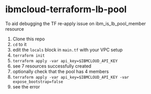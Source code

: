 # ibmcloud-terraform-lb-pool
To aid debugging the TF re-apply issue on ibm_is_lb_pool_member resource

1. Clone this repo
1. `cd` to it
1. edit the `locals` block in `main.tf` with your VPC setup
1. `terraform init`
1. `terraform apply -var api_key=$IBMCLOUD_API_KEY`
1. see 7 resources successfully created
1. optionally check that the pool has 4 members
1. `terraform apply -var api_key=$IBMCLOUD_API_KEY -var expose_bootstrap=false`
1. see the error
